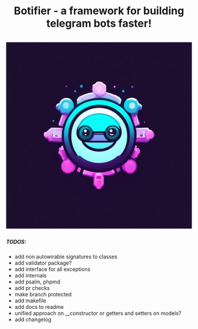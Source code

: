 <h1 align="center">
    Botifier - a framework for building telegram bots faster!<br>
	<br>
    <img src="/logo.png" title="Botifier" alt="Botifier logo">
	<br>
</h1>

##### TODOS:
- add non autowirable signatures to classes
- add validator package?
- add interface for all exceptions
- add internals
- add psalm, phpmd
- add pr checks
- make branch protected
- add makefile
- add docs to readme
- unified approach on __constructor or getters and setters on models?
- add changelog

